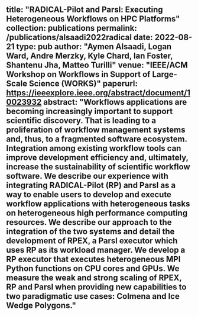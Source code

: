 title: "RADICAL-Pilot and Parsl: Executing Heterogeneous Workflows on HPC Platforms"
collection: publications
permalink: /publications/alsaadi2022radical
date: 2022-08-21
type: pub
author: "Aymen Alsaadi, Logan Ward, Andre Merzky, Kyle Chard, Ian Foster, Shantenu Jha, Matteo Turilli"
venue: "IEEE/ACM Workshop on Workflows in Support of Large-Scale Science (WORKS)"
paperurl: https://ieeexplore.ieee.org/abstract/document/10023932
abstract: "Workflows applications are becoming increasingly important to support scientific discovery. That is leading to a proliferation of workflow management systems and, thus, to a fragmented software ecosystem. Integration among existing workflow tools can improve development efficiency and, ultimately, increase the sustainability of scientific workflow software. We describe our experience with integrating RADICAL-Pilot (RP) and Parsl as a way to enable users to develop and execute workflow applications with heterogeneous tasks on heterogeneous high performance computing resources. We describe our approach to the integration of the two systems and detail the development of RPEX, a Parsl executor which uses RP as its workload manager. We develop a RP executor that executes heterogeneous MPI Python functions on CPU cores and GPUs. We measure the weak and strong scaling of RPEX, RP and Parsl when providing new capabilities to two paradigmatic use cases: Colmena and Ice Wedge Polygons."
---